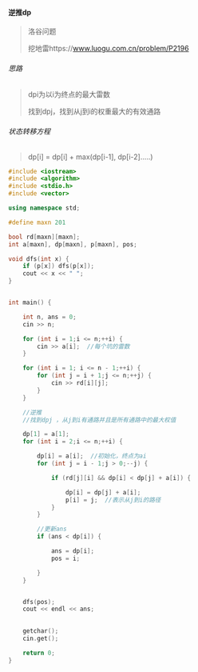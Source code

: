 #### 逆推dp

> 洛谷问题
>
> 挖地雷https://www.luogu.com.cn/problem/P2196



###### 思路

> dpi为以i为终点的最大雷数
>
> 找到dpj，找到从j到i的权重最大的有效通路



###### 状态转移方程

> dp[i] = dp[i] + max(dp[i-1],   dp[i-2].....)



~~~c++
#include <iostream>
#include <algorithm>
#include <stdio.h>
#include <vector>

using namespace std;

#define maxn 201

bool rd[maxn][maxn];
int a[maxn], dp[maxn], p[maxn], pos;

void dfs(int x) {
	if (p[x]) dfs(p[x]);
	cout << x << " ";
}


int main() {

	int n, ans = 0;
	cin >> n;

	for (int i = 1;i <= n;++i) {
		cin >> a[i];  //每个坑的雷数
	}

	for (int i = 1; i <= n - 1;++i) {
		for (int j = i + 1;j <= n;++j) {
			cin >> rd[i][j];
		}
	}

	//逆推
	//找到dpj ，从j到i有通路并且是所有通路中的最大权值

	dp[1] = a[1];
	for (int i = 2;i <= n;++i) {

		dp[i] = a[i];  //初始化，终点为ai
		for (int j = i - 1;j > 0;--j) {

			if (rd[j][i] && dp[i] < dp[j] + a[i]) {

				dp[i] = dp[j] + a[i];
				p[i] = j;  //表示从j到i的路径
			}
		}

		//更新ans
		if (ans < dp[i]) {

			ans = dp[i];
			pos = i;

		}
	}


	dfs(pos);
	cout << endl << ans;

	
	getchar();
	cin.get();

	return 0;
}
~~~

